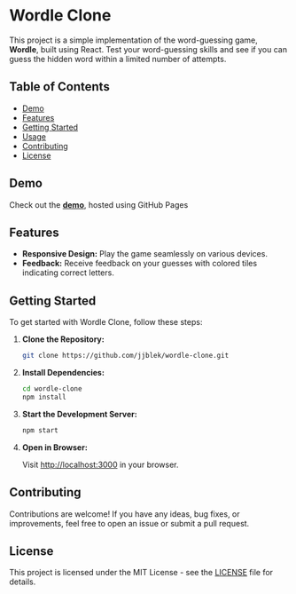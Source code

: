 # Wordle Clone

This project is a simple implementation of the word-guessing game, **Wordle**, built using React. Test your word-guessing skills and see if you can guess the hidden word within a limited number of attempts.

## Table of Contents

- [Demo](#demo)
- [Features](#features)
- [Getting Started](#getting-started)
- [Usage](#usage)
- [Contributing](#contributing)
- [License](#license)

## Demo

Check out the **[demo](https://jjblek.github.io/wordle-clone/)**, hosted using GitHub Pages

## Features

- **Responsive Design:** Play the game seamlessly on various devices.
- **Feedback:** Receive feedback on your guesses with colored tiles indicating correct letters.

## Getting Started

To get started with Wordle Clone, follow these steps:

1. **Clone the Repository:**

   ```bash
   git clone https://github.com/jjblek/wordle-clone.git
   ```

2. **Install Dependencies:**

   ```bash
   cd wordle-clone
   npm install
   ```

3. **Start the Development Server:**

   ```bash
   npm start
   ```

4. **Open in Browser:**

   Visit [http://localhost:3000](http://localhost:3000) in your browser.

## Contributing

Contributions are welcome! If you have any ideas, bug fixes, or improvements, feel free to open an issue or submit a pull request.

## License

This project is licensed under the MIT License - see the [LICENSE](LICENSE) file for details.
